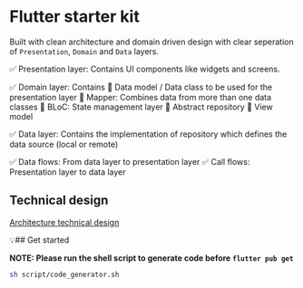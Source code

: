 # Flutter starter kit

Built with clean architecture and domain driven design with clear seperation of `Presentation`, `Domain` and `Data` layers.

✅ Presentation layer: Contains UI components like widgets and screens.

✅ Domain layer: Contains
    🔆 Data model / Data class to be used for the presentation layer
    🔆 Mapper: Combines data from more than one data classes
    🔆 BLoC: State management layer
    🔆 Abstract repository
    🔆 View model

✅ Data layer: Contains the implementation of repository which defines the data source (local or remote)

✅ Data flows: From data layer to presentation layer
✅ Call flows: Presentation layer to data layer

## Technical design

[Architecture technical design](docs/technical_design.md)

💡## Get started

**NOTE: Please run the shell script to generate code before `flutter pub get`**

```sh
sh script/code_generator.sh
```
